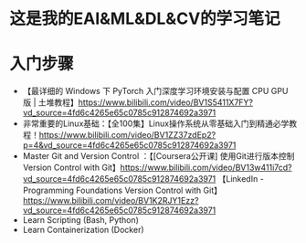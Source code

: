 # 这是我的EAI&ML&DL&CV的学习笔记
# 入门步骤
- 【最详细的 Windows 下 PyTorch 入门深度学习环境安装与配置 CPU GPU 版 | 土堆教程】https://www.bilibili.com/video/BV1S5411X7FY?vd_source=4fd6c4265e65c0785c912874692a3971
-  非常重要的Linux基础：【全100集】Linux操作系统从零基础入门到精通必学教程！https://www.bilibili.com/video/BV1ZZ37zdEp2?p=4&vd_source=4fd6c4265e65c0785c912874692a3971
-  Master Git and Version Control ：【[Coursera公开课] 使用Git进行版本控制 Version Control with Git】https://www.bilibili.com/video/BV13w411i7cd?vd_source=4fd6c4265e65c0785c912874692a3971
【LinkedIn - Programming Foundations Version Control with Git】https://www.bilibili.com/video/BV1K2RJY1Ezz?vd_source=4fd6c4265e65c0785c912874692a3971
-  Learn Scripting (Bash, Python)
-  Learn Containerization (Docker)

